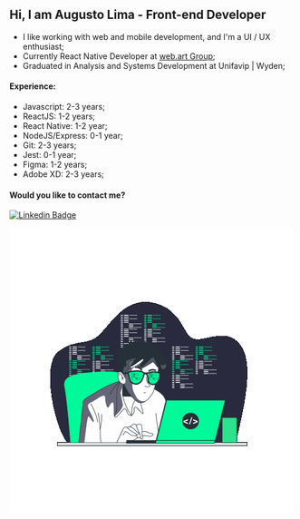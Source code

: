 ## Hi, I am Augusto Lima - Front-end Developer
- I like working with web and mobile development, and I'm a UI / UX enthusiast;
- Currently React Native Developer at  [web.art Group](https://www.webart.com.br/);
- Graduated in Analysis and Systems Development at Unifavip | Wyden;

#### Experience:
* Javascript: 2-3 years;
* ReactJS: 1-2 years;
* React Native: 1-2 year;
* NodeJS/Express: 0-1 year;
* Git: 2-3 years;
* Jest: 0-1 year;
* Figma: 1-2 years;
* Adobe XD: 2-3 years;


#### Would you like to contact me?

[![Linkedin Badge](https://img.shields.io/badge/-LinkedIn-blue?style=flat-square&logo=Linkedin&logoColor=white&link=https://www.linkedin.com/in/augustolimads)](https://www.linkedin.com/in/augustolimads/)

<img src="https://github.com/augustolimads/augustolimads/blob/master/animation_500_ksw5wutc.gif"/>
